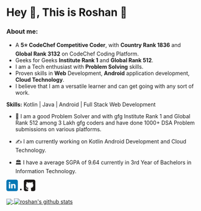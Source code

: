# Hey 👋, This is Roshan 👦
### About me:
- A **5⭐  CodeChef Competitive Coder**, with **Country Rank 1836** and **Global Rank 3132** on CodeChef Coding Platform.
- Geeks for Geeks **Institute Rank 1** and **Global Rank 512**.
- I am a Tech enthusiast with **Problem Solving** skills.
- Proven skills in **Web** Development, **Android** application development, **Cloud Technology**.
- I believe that I am a versatile learner and can get going with any sort of work.

**Skills:** Kotlin | Java | Android | Full Stack Web Development 

- 💼 I am a good Problem Solver and with gfg Institute Rank 1 and Global Rank 512 among 3 Lakh gfg coders and have done 1000+ DSA Problem submissions on various platforms.

- ✍️ I am currently working on Kotlin Android Development and Cloud Technology.

- 🏛️ I have a average SGPA of 9.64 currently in 3rd Year of Bachelors in Information Technology.

 <a href = https://www.linkedin.com/in/https://www.linkedin.com/in/roshan-raut-299835180/><img src=https://raw.githubusercontent.com/edent/SuperTinyIcons/master/images/svg/linkedin.svg height='30' weight='30'></a> • <a href = https://github.com/https://github.com/Roshan13046><img src=https://raw.githubusercontent.com/edent/SuperTinyIcons/master/images/svg/github.svg height='30' weight='30'></a>
 
 <a href="github.com/Roshan13046">
  <img align="center" src="https://github-readme-stats.vercel.app/api/top-langs/?username=Roshan13046&theme=light&hide_langs_below=1" />
</a>
<a href="github.com/Roshan13046">
 <img align="center" src="https://github-readme-stats.vercel.app/api?username=Roshan13046&show_icons=true&theme=light&line_height=27" alt="roshan's github stats"/>
</a>

